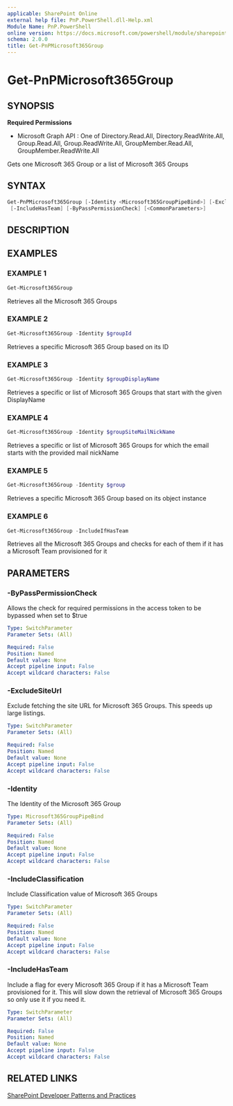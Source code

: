 ```yaml
---
applicable: SharePoint Online
external help file: PnP.PowerShell.dll-Help.xml
Module Name: PnP.PowerShell
online version: https://docs.microsoft.com/powershell/module/sharepoint-pnp/get-pnpmicrosoft365group
schema: 2.0.0
title: Get-PnPMicrosoft365Group
---
```


# Get-PnPMicrosoft365Group

## SYNOPSIS

**Required Permissions**

  * Microsoft Graph API : One of Directory.Read.All, Directory.ReadWrite.All, Group.Read.All, Group.ReadWrite.All, GroupMember.Read.All, GroupMember.ReadWrite.All

Gets one Microsoft 365 Group or a list of Microsoft 365 Groups

## SYNTAX

```powershell
Get-PnPMicrosoft365Group [-Identity <Microsoft365GroupPipeBind>] [-ExcludeSiteUrl] [-IncludeClassification]
 [-IncludeHasTeam] [-ByPassPermissionCheck] [<CommonParameters>]
```

## DESCRIPTION

## EXAMPLES

### EXAMPLE 1
```powershell
Get-Microsoft365Group
```

Retrieves all the Microsoft 365 Groups

### EXAMPLE 2
```powershell
Get-Microsoft365Group -Identity $groupId
```

Retrieves a specific Microsoft 365 Group based on its ID

### EXAMPLE 3
```powershell
Get-Microsoft365Group -Identity $groupDisplayName
```

Retrieves a specific or list of Microsoft 365 Groups that start with the given DisplayName

### EXAMPLE 4
```powershell
Get-Microsoft365Group -Identity $groupSiteMailNickName
```

Retrieves a specific or list of Microsoft 365 Groups for which the email starts with the provided mail nickName

### EXAMPLE 5
```powershell
Get-Microsoft365Group -Identity $group
```

Retrieves a specific Microsoft 365 Group based on its object instance

### EXAMPLE 6
```powershell
Get-Microsoft365Group -IncludeIfHasTeam
```

Retrieves all the Microsoft 365 Groups and checks for each of them if it has a Microsoft Team provisioned for it

## PARAMETERS

### -ByPassPermissionCheck
Allows the check for required permissions in the access token to be bypassed when set to $true

```yaml
Type: SwitchParameter
Parameter Sets: (All)

Required: False
Position: Named
Default value: None
Accept pipeline input: False
Accept wildcard characters: False
```

### -ExcludeSiteUrl
Exclude fetching the site URL for Microsoft 365 Groups. This speeds up large listings.

```yaml
Type: SwitchParameter
Parameter Sets: (All)

Required: False
Position: Named
Default value: None
Accept pipeline input: False
Accept wildcard characters: False
```

### -Identity
The Identity of the Microsoft 365 Group

```yaml
Type: Microsoft365GroupPipeBind
Parameter Sets: (All)

Required: False
Position: Named
Default value: None
Accept pipeline input: False
Accept wildcard characters: False
```

### -IncludeClassification
Include Classification value of Microsoft 365 Groups

```yaml
Type: SwitchParameter
Parameter Sets: (All)

Required: False
Position: Named
Default value: None
Accept pipeline input: False
Accept wildcard characters: False
```

### -IncludeHasTeam
Include a flag for every Microsoft 365 Group if it has a Microsoft Team provisioned for it. This will slow down the retrieval of Microsoft 365 Groups so only use it if you need it.

```yaml
Type: SwitchParameter
Parameter Sets: (All)

Required: False
Position: Named
Default value: None
Accept pipeline input: False
Accept wildcard characters: False
```

## RELATED LINKS

[SharePoint Developer Patterns and Practices](https://aka.ms/sppnp)